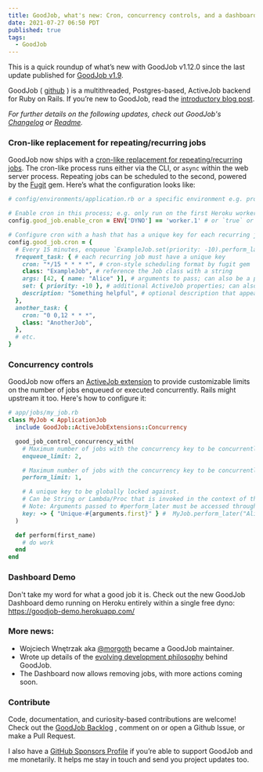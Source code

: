 ```yaml
---
title: GoodJob, what's new: Cron, concurrency controls, and a dashboard demo (v1.12.0)
date: 2021-07-27 06:50 PDT
published: true
tags: 
  - GoodJob
---
```


This is a quick roundup of what’s new with GoodJob v1.12.0 since the last update published for [GoodJob v1.9](https://island94.org/2021/01/goodjob-1-4-jruby-compatibility-and-more).

GoodJob ( [github](https://github.com/bensheldon/good_job) ) is a multithreaded, Postgres-based, ActiveJob backend for Ruby on Rails. If you’re new to GoodJob, read the  [introductory blog post](https://island94.org/2020/07/introducing-goodjob-1-0).

_For further details on the following updates, check out GoodJob's [Changelog](https://github.com/bensheldon/good_job/blob/main/CHANGELOG.md) or [Readme](https://github.com/bensheldon/good_job/blob/main/README.md)._

### Cron-like replacement for repeating/recurring jobs

GoodJob now ships with a [cron-like replacement for repeating/recurring jobs](https://github.com/bensheldon/good_job#cron-style-repeatingrecurring-jobs). The cron-like process runs either via the CLI, or `async` within the web server process. Repeating jobs can be scheduled to the second, powered by the [Fugit](https://github.com/floraison/fugit) gem. Here’s what the configuration looks like:

```ruby
# config/environments/application.rb or a specific environment e.g. production.rb

# Enable cron in this process; e.g. only run on the first Heroku worker process
config.good_job.enable_cron = ENV['DYNO'] == 'worker.1' # or `true` or via $GOOD_JOB_ENABLE_CRON

# Configure cron with a hash that has a unique key for each recurring job
config.good_job.cron = {
  # Every 15 minutes, enqueue `ExampleJob.set(priority: -10).perform_later(52, name: "Alice")`
  frequent_task: { # each recurring job must have a unique key
    cron: "*/15 * * * *", # cron-style scheduling format by fugit gem
    class: "ExampleJob", # reference the Job class with a string
    args: [42, { name: "Alice" }], # arguments to pass; can also be a proc e.g. `-> { { when: Time.now } }`
    set: { priority: -10 }, # additional ActiveJob properties; can also be a lambda/proc e.g. `-> { { priority: [1,2].sample } }`
    description: "Something helpful", # optional description that appears in Dashboard (coming soon!)
  },
  another_task: {
    cron: "0 0,12 * * *",
    class: "AnotherJob",
  },
  # etc.
}
```

### Concurrency controls

GoodJob now offers an [ActiveJob extension](https://github.com/bensheldon/good_job#activejob-concurrency) to provide customizable limits on the number of jobs enqueued or executed concurrently. Rails might upstream it too. Here's how to configure it:

```ruby
# app/jobs/my_job.rb
class MyJob < ApplicationJob
  include GoodJob::ActiveJobExtensions::Concurrency

  good_job_control_concurrency_with(
    # Maximum number of jobs with the concurrency key to be concurrently enqueued
    enqueue_limit: 2,

    # Maximum number of jobs with the concurrency key to be concurrently performed
    perform_limit: 1,

    # A unique key to be globally locked against.
    # Can be String or Lambda/Proc that is invoked in the context of the job.
    # Note: Arguments passed to #perform_later must be accessed through `arguments` method.
    key: -> { "Unique-#{arguments.first}" } #  MyJob.perform_later("Alice") => "Unique-Alice"
  )

  def perform(first_name)
    # do work
  end
end
```

### Dashboard Demo

Don't take my word for what a good job it is. Check out the new GoodJob Dashboard demo running on Heroku entirely within a single free dyno: https://goodjob-demo.herokuapp.com/

### More news:

- Wojciech Wnętrzak aka [@morgoth](https://github.com/morgoth) became a GoodJob maintainer. 
- Wrote up details of the [evolving development philosophy](https://github.com/bensheldon/good_job/issues/255) behind GoodJob.
- The Dashboard now allows removing jobs, with more actions coming soon. 

### Contribute

Code, documentation, and curiosity-based contributions are welcome! Check out the  [GoodJob Backlog](https://github.com/bensheldon/good_job/projects/1) , comment on or open a Github Issue, or make a Pull Request.

I also have a  [GitHub Sponsors Profile](https://github.com/sponsors/bensheldon)  if you’re able to support GoodJob and me monetarily. It helps me stay in touch and send you project updates too.




